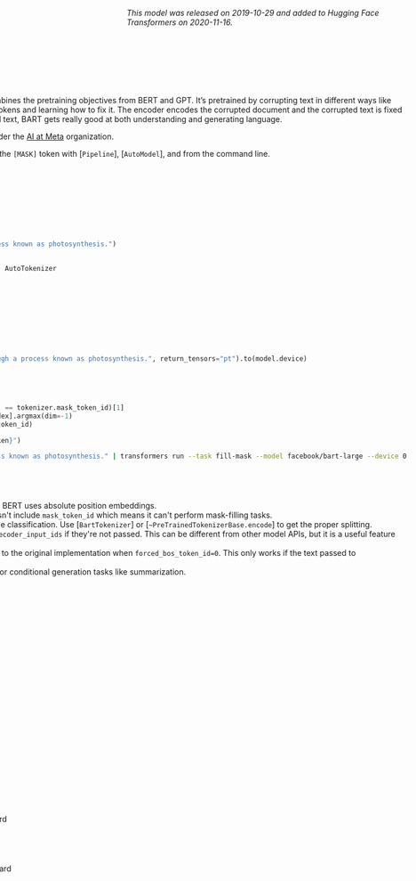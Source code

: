 <!--Copyright 2020 The HuggingFace Team. All rights reserved.

Licensed under the Apache License, Version 2.0 (the "License"); you may not use this file except in compliance with
the License. You may obtain a copy of the License at

http://www.apache.org/licenses/LICENSE-2.0

Unless required by applicable law or agreed to in writing, software distributed under the License is distributed on
an "AS IS" BASIS, WITHOUT WARRANTIES OR CONDITIONS OF ANY KIND, either express or implied. See the License for the
specific language governing permissions and limitations under the License.

⚠️ Note that this file is in Markdown but contain specific syntax for our doc-builder (similar to MDX) that may not be
rendered properly in your Markdown viewer.

-->
*This model was released on 2019-10-29 and added to Hugging Face Transformers on 2020-11-16.*


<div style="float: right;">
    <div class="flex flex-wrap space-x-1">
    <img alt="PyTorch" src="https://img.shields.io/badge/PyTorch-DE3412?style=flat&logo=pytorch&logoColor=white">
    <img alt="FlashAttention" src="https://img.shields.io/badge/%E2%9A%A1%EF%B8%8E%20FlashAttention-eae0c8?style=flat">
    <img alt="SDPA" src="https://img.shields.io/badge/SDPA-DE3412?style=flat&logo=pytorch&logoColor=white">
</div>

# BART
[BART](https://huggingface.co/papers/1910.13461) is a sequence-to-sequence model that combines the pretraining objectives from BERT and GPT. It’s pretrained by corrupting text in different ways like deleting words, shuffling sentences, or masking tokens and learning how to fix it. The encoder encodes the corrupted document and the corrupted text is fixed by the decoder. As it learns to recover the original text, BART gets really good at both understanding and generating language.

You can find all the original BART checkpoints under the [AI at Meta](https://huggingface.co/facebook?search_models=bart) organization.

The example below demonstrates how to predict the `[MASK]` token with [`Pipeline`], [`AutoModel`], and from the command line.

<hfoptions id="usage">
<hfoption id="Pipeline">

```py
import torch
from transformers import pipeline

pipeline = pipeline(
    task="fill-mask",
    model="facebook/bart-large",
    dtype=torch.float16,
    device=0
)
pipeline("Plants create <mask> through a process known as photosynthesis.")

```
</hfoption>
<hfoption id="AutoModel">

```py
import torch
from transformers import AutoModelForMaskedLM, AutoTokenizer

tokenizer = AutoTokenizer.from_pretrained(
    "facebook/bart-large",
)
model = AutoModelForMaskedLM.from_pretrained(
    "facebook/bart-large",
    dtype=torch.float16,
    device_map="auto",
    attn_implementation="sdpa"
)
inputs = tokenizer("Plants create <mask> through a process known as photosynthesis.", return_tensors="pt").to(model.device)

with torch.no_grad():
    outputs = model(**inputs)
    predictions = outputs.logits

masked_index = torch.where(inputs['input_ids'] == tokenizer.mask_token_id)[1]
predicted_token_id = predictions[0, masked_index].argmax(dim=-1)
predicted_token = tokenizer.decode(predicted_token_id)

print(f"The predicted token is: {predicted_token}")
```

</hfoption>
<hfoption id="transformers CLI">

```bash
echo -e "Plants create <mask> through a process known as photosynthesis." | transformers run --task fill-mask --model facebook/bart-large --device 0
```

</hfoption>
</hfoptions>

## Notes

- Inputs should be padded on the right because BERT uses absolute position embeddings.
- The [facebook/bart-large-cnn](https://huggingface.co/facebook/bart-large-cnn) checkpoint doesn't include `mask_token_id` which means it can't perform mask-filling tasks.
- BART doesn’t use `token_type_ids` for sequence classification. Use [`BartTokenizer`] or [`~PreTrainedTokenizerBase.encode`] to get the proper splitting.
- The forward pass of [`BartModel`] creates the `decoder_input_ids` if they're not passed. This can be different from other model APIs, but it is a useful feature for mask-filling tasks.
- Model predictions are intended to be identical to the original implementation when `forced_bos_token_id=0`. This only works if the text passed to `fairseq.encode` begins with a space.
- [`~GenerationMixin.generate`] should be used for conditional generation tasks like summarization.

## BartConfig

[[autodoc]] BartConfig
    - all

## BartTokenizer

[[autodoc]] BartTokenizer
    - all

## BartTokenizerFast

[[autodoc]] BartTokenizerFast
    - all

## BartModel

[[autodoc]] BartModel
    - forward

## BartForConditionalGeneration

[[autodoc]] BartForConditionalGeneration
    - forward

## BartForSequenceClassification

[[autodoc]] BartForSequenceClassification
    - forward

## BartForQuestionAnswering

[[autodoc]] BartForQuestionAnswering
    - forward

## BartForCausalLM

[[autodoc]] BartForCausalLM
    - forward
